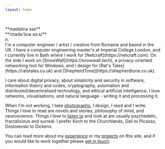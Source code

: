 ```yaml
---
layout: home
---
```



<br/>
**madalina sas**<br/>
**/m&#601;d&#601;'l&#618;na s&#593;:s/**<br/>
n.<br/>
I'm a computer engineer / artist / creative from Romania and based in the UK. I have a computer engineering master's at Imperial College London, and I currently live in Bath where I work for [Netcraft](https://netcraft.com). On the side I work on [SnowWall](https://snowwall.tech), a privacy-oriented networking tool for Windows, and I design for [Rat's Tales](https://ratstales.co.uk) and [ShepherdTone](https://shepherdtone.co.uk).

I care about digital privacy, about simplicity and security in software, information theory and codes, cryptography, automation and distributed/decentralised technology, and ethical artificial intelligence. I love networks, visualisations, and natural language - writing it and processing it.

When I'm not working, I take [photographs](https://instagram.com/rant.art), I design, I read and I write. Things I love to read are novels and stories, philosophy of mind, and neuroscience. Things I love to [listen to](https://youtube.com/user/mearlboro) and look at are usually psychedelic, fractalicious and surreal. I prefer Koch to the Churchlands, Dali to Picasso, Dostoievski to Dickens.

You can read more about my [experience](/experience) or my [projects](/projects) on this site, and if you would like to work together please [get in touch](/contact).
